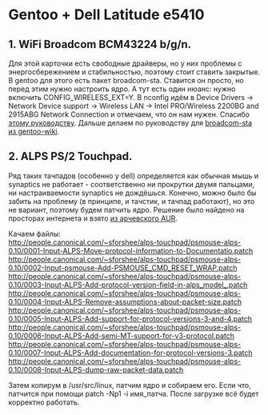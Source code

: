 # Gentoo + Dell Latitude e5410

## 1\. WiFi Broadcom BCM43224 b/g/n.

Для этой карточки есть свободные драйверы, но у них проблемы с
энергосбережением и стабильностью, поэтому стоит ставить
закрытые. В gentoo для этого есть пакет broadcom-sta. Ставится он
просто, но перед этим нужно настроить ядро. А тут есть один нюанс:
нужно включить CONFIG\_WIRELESS\_EXT=Y. В nconfig идём в Device
Drivers -\> Network Device support -\> Wireless LAN -\> Intel
PRO/Wireless 2200BG and 2915ABG Network Connection и отмечаем, что он
нам нужен. Спасибо [этому
руководству](http://wiseelf.blogspot.com/2010/09/gentoo-linux-on-dell-vostro-3700.html).
Дальше делаем по руководству для [broadcom-sta из
gentoo-wiki](http://en.gentoo-wiki.com/wiki/Broadcom_43xx#Broadcom_802.11_Linux_STA_driver).

## 2\. ALPS PS/2 Touchpad.

Ряд таких тачпадов (особенно у dell) определяется как обычная мышь и
synaptics не работает - соответственно ни прокрутки двумя пальцами, ни
настраиваемости synaptics не дождёшься. Конечно, можно было бы забить
на проблему (в принципе, и тачстик, и тачпад работают), но это не
вариант, поэтому будем патчить ядро. Решение было найдено на
просторах интернета и взято [из арчевского
AUR](http://aur.archlinux.org/packages/ps/psmouse-alps/PKGBUILD).

Качаем файлы:  
<http://people.canonical.com/~sforshee/alps-touchpad/psmouse-alps-0.10/0001-Input-ALPS-Move-protocol-information-to-Documentatio.patch>  
<http://people.canonical.com/~sforshee/alps-touchpad/psmouse-alps-0.10/0002-Input-psmouse-Add-PSMOUSE_CMD_RESET_WRAP.patch>  
<http://people.canonical.com/~sforshee/alps-touchpad/psmouse-alps-0.10/0003-Input-ALPS-Add-protocol-version-field-in-alps_model_.patch>  
<http://people.canonical.com/~sforshee/alps-touchpad/psmouse-alps-0.10/0004-Input-ALPS-Remove-assumptions-about-packet-size.patch>  
<http://people.canonical.com/~sforshee/alps-touchpad/psmouse-alps-0.10/0005-Input-ALPS-Add-support-for-protocol-versions-3-and-4.patch>  
<http://people.canonical.com/~sforshee/alps-touchpad/psmouse-alps-0.10/0006-Input-ALPS-Add-semi-MT-support-for-v3-protocol.patch>  
<http://people.canonical.com/~sforshee/alps-touchpad/psmouse-alps-0.10/0007-Input-ALPS-Add-documentation-for-protocol-versions-3.patch>  
<http://people.canonical.com/~sforshee/alps-touchpad/psmouse-alps-0.10/0008-Input-ALPS-dump-raw-packet-data.patch>

Затем копирум в /usr/src/linux, патчим ядро и собираем его. Если что,
патчится при помощи patch -Np1 -i имя\_патча. После загрузке всё
будет корректно работать.
